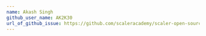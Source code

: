 ```yaml
---
name: Akash Singh
github_user_name: AK2K30
url_of_github_issue: https://github.com/scaleracademy/scaler-open-source-september-challenge/issues/63
---
```

